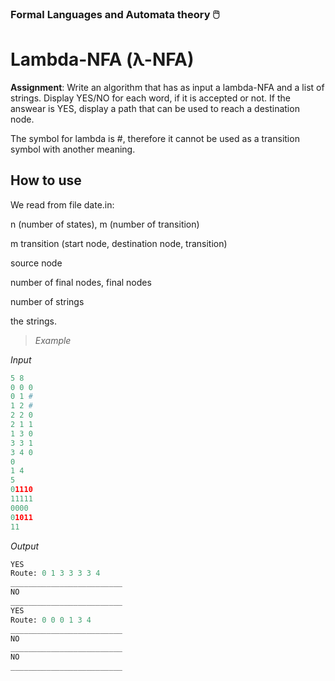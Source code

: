### Formal Languages and Automata theory :computer_mouse:
# Lambda-NFA (λ-NFA)

**Assignment**: Write an algorithm that has as input a lambda-NFA and a list of strings. Display YES/NO for each word, if it is accepted or not. If the answear is YES, display a path that can be used to reach a destination node. 

The symbol for lambda is #, therefore it cannot be used as a transition symbol with another meaning.

## How to use
We read from file date.in:

n (number of states), m (number of transition)

m transition (start node, destination node, transition)

source node

number of final nodes, final nodes

number of strings

the strings.


> _Example_

_Input_
``` python
5 8
0 0 0
0 1 #
1 2 #
2 2 0
2 1 1
1 3 0
3 3 1
3 4 0
0
1 4
5
01110
11111
0000
01011
11
```

_Output_
``` python
YES
Route: 0 1 3 3 3 3 4
_________________________
NO
_________________________
YES
Route: 0 0 0 1 3 4
_________________________
NO
_________________________
NO
_________________________
```
